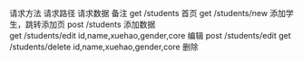 请求方法    请求路径             请求数据                         备注
get         /students                                           首页
get         /students/new                                       添加学生，跳转添加页
post        /students                                           添加数据                                   
get         /students/edit      id,name,xuehao,gender,core      编辑
post        /students/edit
get         /students/delete    id,name,xuehao,gender,core      删除




